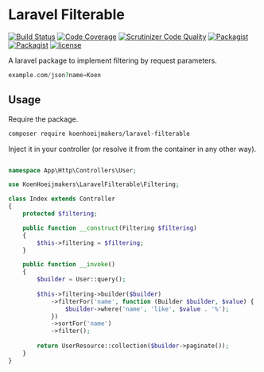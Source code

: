 # Laravel Filterable
[![Build Status](https://scrutinizer-ci.com/g/koenhoeijmakers/laravel-filterable/badges/build.png?b=master)](https://scrutinizer-ci.com/g/koenhoeijmakers/laravel-filterable/build-status/master)
[![Code Coverage](https://scrutinizer-ci.com/g/koenhoeijmakers/laravel-filterable/badges/coverage.png?b=master)](https://scrutinizer-ci.com/g/koenhoeijmakers/laravel-filterable/?branch=master)
[![Scrutinizer Code Quality](https://scrutinizer-ci.com/g/koenhoeijmakers/laravel-filterable/badges/quality-score.png?b=master)](https://scrutinizer-ci.com/g/koenhoeijmakers/laravel-filterable/?branch=master)
[![Packagist](https://img.shields.io/packagist/v/koenhoeijmakers/laravel-filterable.svg?colorB=brightgreen)](https://packagist.org/packages/koenhoeijmakers/laravel-filterable)
[![Packagist](https://img.shields.io/packagist/dt/koenhoeijmakers/laravel-filterable.svg?colorB=brightgreen)](https://packagist.org/packages/koenhoeijmakers/laravel-filterable)
[![license](https://img.shields.io/github/license/koenhoeijmakers/laravel-filterable.svg?colorB=brightgreen)](https://github.com/koenhoeijmakers/laravel-filterable)

A laravel package to implement filtering by request parameters.
```php
example.com/json?name=Koen
```

## Usage
Require the package.
```sh
composer require koenhoeijmakers/laravel-filterable
```

Inject it in your controller (or resolve it from the container in any other way).
```php

namespace App\Http\Controllers\User;

use KoenHoeijmakers\LaravelFilterable\Filtering;

class Index extends Controller
{
    protected $filtering;

    public function __construct(Filtering $filtering)
    {
        $this->filtering = $filtering;
    }

    public function __invoke()
    {
        $builder = User::query();
        
        $this->filtering->builder($builder)
            ->filterFor('name', function (Builder $builder, $value) {
                $builder->where('name', 'like', $value . '%');
            })
            ->sortFor('name')
            ->filter();
    
        return UserResource::collection($builder->paginate());
    }
}
```
